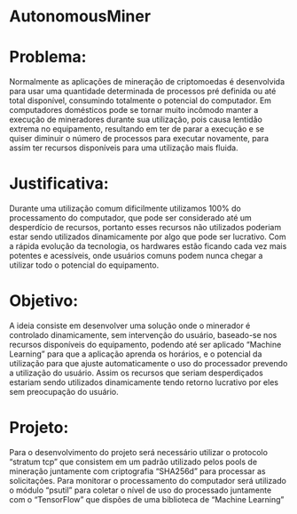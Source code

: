 # AutonomousMiner
# Problema:
Normalmente as aplicações de mineração de criptomoedas é desenvolvida para usar uma quantidade determinada de processos pré definida ou até total disponível, consumindo totalmente o potencial do computador.
Em computadores domésticos pode se tornar muito incômodo manter a execução de mineradores durante sua utilização, pois causa lentidão extrema no equipamento, resultando em ter de parar a execução e se quiser diminuir o número de processos para executar novamente, para assim ter recursos disponíveis para uma utilização mais fluida.
# Justificativa:
Durante uma utilização comum dificilmente utilizamos 100% do processamento do computador, que pode ser considerado até um desperdício de recursos, portanto esses recursos não utilizados poderiam estar sendo utilizados dinamicamente por algo que pode ser lucrativo. 
Com a rápida evolução da tecnologia, os hardwares estão ficando cada vez mais potentes e acessíveis, onde usuários comuns podem nunca chegar a utilizar todo o potencial do equipamento.
# Objetivo: 
A ideia consiste em desenvolver uma solução onde o minerador é controlado dinamicamente, sem intervenção do usuário, baseado-se nos recursos disponíveis do equipamento, podendo até ser aplicado “Machine Learning” para que a aplicação aprenda os horários, e o potencial  da utilização para que ajuste automaticamente o uso do processador prevendo a utilização do usuário.
Assim os recursos que seriam desperdiçados estariam sendo utilizados dinamicamente tendo retorno lucrativo por eles sem preocupação do usuário.
# Projeto:
Para o desenvolvimento do projeto será necessário utilizar o protocolo “stratum tcp” que consistem em um padrão utilizado pelos pools de mineração juntamente com criptografia “SHA256d” para processar as solicitações. 
Para monitorar o processamento do computador será utilizado o módulo “psutil” para coletar o nível de uso do processado juntamente com  o “TensorFlow” que dispões de uma biblioteca de “Machine Learning”
